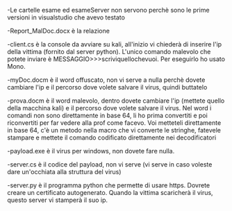 -Le cartelle esame ed esameServer non servono perchè sono le prime versioni in visualstudio che avevo testato

-Report_MalDoc.docx è la relazione

-client.cs è la console da avviare su kali, all'inizio vi chiederà di inserire l'ip della vittima (fornito dal server python). L'unico comando malevolo che potete inviare è MESSAGGIO>>>scriviquellochevuoi. Per eseguirlo ho usato Mono.

-myDoc.docm è il word offuscato, non vi serve a nulla perchè dovete cambiare l'ip e il percorso dove volete salvare il virus, quindi buttatelo

-prova.docm è il word malevolo, dentro dovete cambiare l'ip (mettete quello della macchina kali) e il percorso dove volete salvare il virus. Nel word i comandi non sono direttamente in base 64, li ho prima convertiti e poi riconvertiti per far vedere alla prof come facevo. Voi metteteli direttamente in base 64, c'è un metodo nella macro che vi converte le stringhe, fatevele stampare e mettete il comando codificato direttamente nei decodificatori

-payload.exe è il virus per windows, non dovete fare nulla.

-server.cs è il codice del payload, non vi serve (vi serve in caso voleste dare un'occhiata alla struttura del virus)

-server.py è il programma python che permette di usare https. Dovrete creare un certificato autogenerato. Quando la vittima scaricherà il virus, questo server vi stamperà il suo ip.
